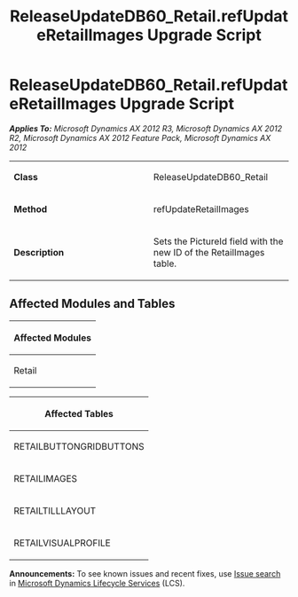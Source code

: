 ﻿---
title: ReleaseUpdateDB60_Retail.refUpdateRetailImages Upgrade Script
TOCTitle: ReleaseUpdateDB60_Retail.refUpdateRetailImages Upgrade Script
ms:assetid: 9c386aff-e2ed-b7dc-e10e-a363181c6db2
ms:mtpsurl: https://msdn.microsoft.com/en-us/library/JJ686339(v=AX.60)
ms:contentKeyID: 49710040
ms.date: 05/18/2015
mtps_version: v=AX.60
---

# ReleaseUpdateDB60\_Retail.refUpdateRetailImages Upgrade Script 


_**Applies To:** Microsoft Dynamics AX 2012 R3, Microsoft Dynamics AX 2012 R2, Microsoft Dynamics AX 2012 Feature Pack, Microsoft Dynamics AX 2012_

<table>
<colgroup>
<col style="width: 50%" />
<col style="width: 50%" />
</colgroup>
<tbody>
<tr class="odd">
<td><p><strong>Class</strong></p></td>
<td><p>ReleaseUpdateDB60_Retail</p></td>
</tr>
<tr class="even">
<td><p><strong>Method</strong></p></td>
<td><p>refUpdateRetailImages</p></td>
</tr>
<tr class="odd">
<td><p><strong>Description</strong></p></td>
<td><p>Sets the PictureId field with the new ID of the RetailImages table.</p></td>
</tr>
</tbody>
</table>


## Affected Modules and Tables

<table>
<colgroup>
<col style="width: 100%" />
</colgroup>
<thead>
<tr class="header">
<th><p>Affected Modules</p></th>
</tr>
</thead>
<tbody>
<tr class="odd">
<td><p>Retail</p></td>
</tr>
</tbody>
</table>


<table>
<colgroup>
<col style="width: 100%" />
</colgroup>
<thead>
<tr class="header">
<th><p>Affected Tables</p></th>
</tr>
</thead>
<tbody>
<tr class="odd">
<td><p>RETAILBUTTONGRIDBUTTONS</p></td>
</tr>
<tr class="even">
<td><p>RETAILIMAGES</p></td>
</tr>
<tr class="odd">
<td><p>RETAILTILLLAYOUT</p></td>
</tr>
<tr class="even">
<td><p>RETAILVISUALPROFILE</p></td>
</tr>
</tbody>
</table>

  
**Announcements:** To see known issues and recent fixes, use [Issue search](http://go.microsoft.com/fwlink/?linkid=389258) in [Microsoft Dynamics Lifecycle Services](http://go.microsoft.com/fwlink/?linkid=306505) (LCS).

